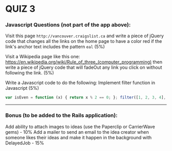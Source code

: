 # QUIZ 3

### Javascript Questions (not part of the app above):
Visit this page `http://vancouver.craigslist.ca` and write a piece of jQuery code that changes all the links on the home page to have a color red if the link's anchor text includes the pattern `eal` (5%)

Visit a Wikipedia page like this one: https://en.wikipedia.org/wiki/Rule_of_three_(computer_programming) then write a piece of jQuery code that will fadeOut any link you click on without following the link. (5%)

Write a Javascript code to do the following: Implement filter function in Javascript (5%)
```js
var isEven = function (x) { return x % 2 == 0; }; filter([1, 2, 3, 4], isEven); // => [2, 4]
```

----

### Bonus (to be added to the Rails application):
Add ability to attach images to ideas (use the Paperclip or CarrierWave gems) - 10%
Add a mailer to send an email to the idea creator when someone likes their ideas and make it happen in the background with DelayedJob - 15%

